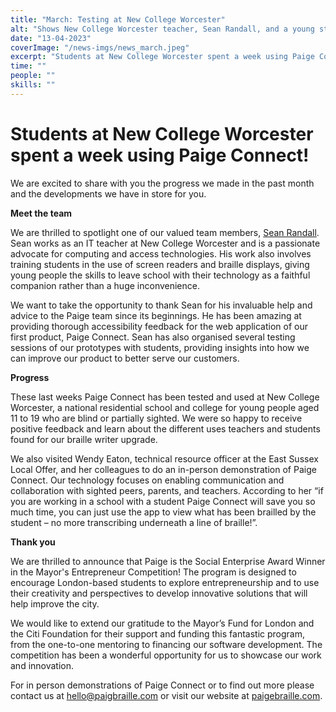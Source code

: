 ```yaml
---
title: "March: Testing at New College Worcester"
alt: "Shows New College Worcester teacher, Sean Randall, and a young student playing with LEGO Braille Bricks. "
date: "13-04-2023"
coverImage: "/news-imgs/news_march.jpeg"
excerpt: "Students at New College Worcester spent a week using Paige Connect. Subscribe to our newsletter to learn more!"
time: ""
people: ""
skills: ""
---
```


# Students at New College Worcester spent a week using Paige Connect!

We are excited to share with you the progress we made in the past month and the developments we have in store for you.

**Meet the team**

We are thrilled to spotlight one of our valued team members, [Sean Randall](https://seanrandall.me/). Sean works as an IT teacher at New College Worcester and is a passionate advocate for computing and access technologies. His work also involves training students in the use of screen readers and braille displays, giving young people the skills to leave school with their technology as a faithful companion rather than a huge inconvenience.

We want to take the opportunity to thank Sean for his invaluable help and advice to the Paige team since its beginnings. He has been amazing at providing thorough accessibility feedback for the web application of our first product, Paige Connect. Sean has also organised several testing sessions of our prototypes with students, providing insights into how we can improve our product to better serve our customers.

**Progress**

These last weeks Paige Connect has been tested and used at New College Worcester, a national residential school and college for young people aged 11 to 19 who are blind or partially sighted. We were so happy to receive positive feedback and learn about the different uses teachers and students found for our braille writer upgrade.

We also visited Wendy Eaton, technical resource officer at the East Sussex Local Offer, and her colleagues to do an in-person demonstration of Paige Connect. Our technology focuses on enabling communication and collaboration with sighted peers, parents, and teachers. According to her “if you are working in a school with a student Paige Connect will save you so much time, you can just use the app to view what has been brailled by the student – no more transcribing underneath a line of braille!”.

**Thank you**

We are thrilled to announce that Paige is the Social Enterprise Award Winner in the Mayor's Entrepreneur Competition! The program is designed to encourage London-based students to explore entrepreneurship and to use their creativity and perspectives to develop innovative solutions that will help improve the city.

We would like to extend our gratitude to the Mayor’s Fund for London and the Citi Foundation for their support and funding this fantastic program, from the one-to-one mentoring to financing our software development. The competition has been a wonderful opportunity for us to showcase our work and innovation.

For in person demonstrations of Paige Connect or to find out more please contact us at <hello@paigbraille.com> or visit our website at [paigebraille.com](https://paigebraille.com/).
